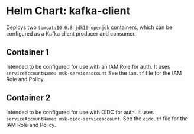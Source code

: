# Helm Chart: kafka-client

Deploys two `tomcat:10.0.8-jdk16-openjdk` containers, which can be configured as a Kafka client producer and consumer.

## Container 1

Intended to be configured for use with an IAM Role for auth. It uses `serviceAccountName: msk-serviceaccount` See the `iam.tf` file for the IAM Role and Policy.

## Container 2

Intended to be configured for use with OIDC for auth. It uses `serviceAccountName: msk-oidc-serviceaccount`. See the `oidc.tf` file for the IAM Role and Policy.